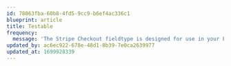 ```yaml
---
id: 78063fba-60b8-4fd5-9cc9-b6ef4ac336c1
blueprint: article
title: Testable
frequency:
  message: 'The Stripe Checkout fieldtype is designed for use in your Forms blueprints only.'
updated_by: ac6ec922-678e-48d1-8b39-7e0ca2639977
updated_at: 1699928339
---
```

